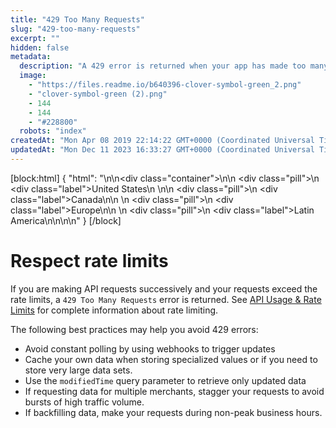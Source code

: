 ```yaml
---
title: "429 Too Many Requests"
slug: "429-too-many-requests"
excerpt: ""
hidden: false
metadata: 
  description: "A 429 error is returned when your app has made too many requests and exceeded the server's rate limit."
  image: 
    - "https://files.readme.io/b640396-clover-symbol-green_2.png"
    - "clover-symbol-green (2).png"
    - 144
    - 144
    - "#228800"
  robots: "index"
createdAt: "Mon Apr 08 2019 22:14:22 GMT+0000 (Coordinated Universal Time)"
updatedAt: "Mon Dec 11 2023 16:33:27 GMT+0000 (Coordinated Universal Time)"
---
```

[block:html]
{
  "html": "<!--JIRA DS-3009; Region pill icon added to topic on 3.22.2023-->\n\n<div class=\"container\">\n<!--US-->\n  <div class=\"pill\">\n    <div class=\"label\">United States</div>\n  </div>\n<!--Canada-->\n  <div class=\"pill\">\n    <div class=\"label\">Canada</div>\n</div>\n  <!--Europe-->\n  <div class=\"pill\">\n    <div class=\"label\">Europe</div>\n</div>\n     <!--Latin America-->\n  <div class=\"pill\">\n    <div class=\"label\">Latin America</div>\n</div>\n</div>\n\n<style>\nbody {\n  font-family: \"Segoe UI\", \"Roboto\",\n    \"Segoe UI Symbol\";\n}\n.container {\n  align-items: center;\n  min-width: 10%;\n  text-align: left;\n   overflow: auto;\n}\n/*Pill format*/\n.pill {\n  background: #44BB44;\n  border: .5px solid #44BB44;\n  margin-left: 5px;\n  overflow: auto;\n\n}\n/*Text positioning inside the pill*/\n.pill,\n.pill__addon {\n  display: inline-block;\n  box-sizing: border-box;\n  padding: 0px 10px;\n  border-radius: 10px;\n  position: relative;\n  height: 1.5rem;\n}\n/*Text format inside the pill*/\n.pill .label,\n.pill__addon .label {\n  font-style: normal;\n  font-weight: normal;\n  font-size: 0.70rem;\n  color: #fff;\n  display: inline-block;\n  vertical-align: middle;\n \n}\n</style>"
}
[/block]


# Respect rate limits

If you are making API requests successively and your requests exceed the rate limits, a `429 Too Many Requests` error is returned. See [API Usage & Rate Limits](doc:api-usage-rate-limits) for complete information about rate limiting.

The following best practices may help you avoid 429 errors:

- Avoid constant polling by using webhooks to trigger updates
- Cache your own data when storing specialized values or if you need to store very large data sets.
- Use the `modifiedTime` query parameter to retrieve only updated data
- If requesting data for multiple merchants, stagger your requests to avoid bursts of high traffic volume.
- If backfilling data, make your requests during non-peak business hours.
